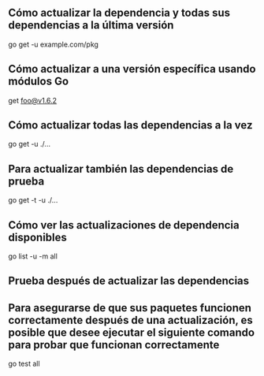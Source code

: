 
## Cómo actualizar la dependencia y todas sus dependencias a la última versión
go get -u example.com/pkg

## Cómo actualizar a una versión específica usando módulos Go
get foo@v1.6.2

## Cómo actualizar todas las dependencias a la vez
go get -u ./...

## Para actualizar también las dependencias de prueba
go get -t -u ./...


## Cómo ver las actualizaciones de dependencia disponibles
go list -u -m all


## Prueba después de actualizar las dependencias
## Para asegurarse de que sus paquetes funcionen correctamente después de una actualización, es posible que desee ejecutar el siguiente comando para probar que funcionan correctamente
go test all